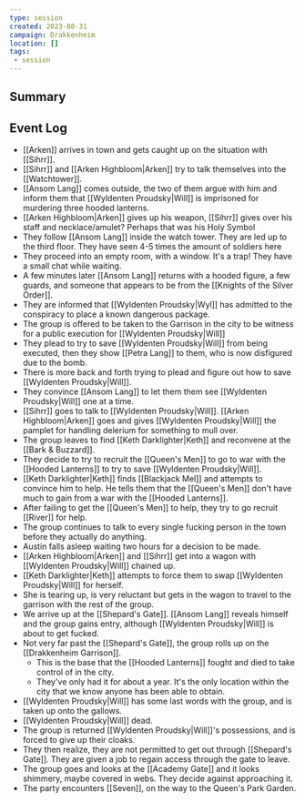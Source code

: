 ```yaml
---
type: session
created: 2023-08-31
campaign: Drakkenheim
location: []
tags:
 - session
---
```



## Summary

## Event Log

- [[Arken]] arrives in town and gets caught up on the situation with [[Sihrr]]. 
- [[Sihrr]] and [[Arken Highbloom|Arken]] try to talk themselves into the [[Watchtower]].
- [[Ansom Lang]] comes outside, the two of them argue with him and inform them that [[Wyldenten Proudsky|Will]] is imprisoned for murdering three hooded lanterns.
- [[Arken Highbloom|Arken]] gives up his weapon, [[Sihrr]] gives over his staff and necklace/amulet? Perhaps that was his Holy Symbol
- They follow [[Ansom Lang]] inside the watch tower. They are led up to the third floor. They have seen 4-5 times the amount of soldiers here 
- They proceed into an empty room, with a window. It's a trap! They have a small chat while waiting.
- A few minutes later [[Ansom Lang]] returns with a hooded figure, a few guards, and someone that appears to be from the [[Knights of the Silver Order]].
- They are informed that [[Wyldenten Proudsky|Wyl]] has admitted to the conspiracy to place a known dangerous package.
- The group is offered to be taken to the Garrison in the city to be witness for a public execution for [[Wyldenten Proudsky|Will]]
- They plead to try to save [[Wyldenten Proudsky|Will]] from being executed, then they show [[Petra Lang]] to them, who is now disfigured due to the bomb.
- There is more back and forth trying to plead and figure out how to save [[Wyldenten Proudsky|Will]].
- They convince [[Ansom Lang]] to let them them see [[Wyldenten Proudsky|Will]] one at a time.
- [[Sihrr]] goes to talk to [[Wyldenten Proudsky|Will]]. [[Arken Highbloom|Arken]] goes and gives [[Wyldenten Proudsky|Will]] the pamplet for handling delerium for something to mull over.
- The group leaves to find [[Keth Darklighter|Keth]] and reconvene at the [[Bark & Buzzard]].
- They decide to try to recruit the [[Queen's Men]] to go to war with the [[Hooded Lanterns]] to try to save [[Wyldenten Proudsky|Will]].
- [[Keth Darklighter|Keth]] finds [[Blackjack Mel]] and attempts to convince him to help. He tells them that the [[Queen's Men]] don't have much to gain from a war with the [[Hooded Lanterns]].
- After failing to get the [[Queen's Men]] to help, they try to go recruit [[River]] for help.
- The group continues to talk to every single fucking person in the town before they actually do anything.
- Austin falls asleep waiting two hours for a decision to be made.
- [[Arken Highbloom|Arken]] and [[Sihrr]] get into a wagon with [[Wyldenten Proudsky|Will]] chained up. 
- [[Keth Darklighter|Keth]] attempts to force them to swap [[Wyldenten Proudsky|Will]] for herself.
- She is tearing up, is very reluctant but gets in the wagon to travel to the garrison with the rest of the group.
- We arrive up at the [[Shepard's Gate]]. [[Ansom Lang]] reveals himself and the group gains entry, although [[Wyldenten Proudsky|Will]] is about to get fucked.
- Not very far past the [[Shepard's Gate]], the group rolls up on the [[Drakkenheim Garrison]].
	- This is the base that the [[Hooded Lanterns]] fought and died to take control of in the city.
	- They've only had it for about a year. It's the only location within the city that we know anyone has been able to obtain.
- [[Wyldenten Proudsky|Will]] has some last words with the group, and is taken up onto the gallows.
- [[Wyldenten Proudsky|Will]] dead.
- The group is returned [[Wyldenten Proudsky|Will]]'s possessions, and is forced to give up their cloaks.
- They then realize, they are not permitted to get out through [[Shepard's Gate]]. They are given a job to regain access through the gate to leave.
- The group goes and looks at the [[Academy Gate]] and it looks shimmery, maybe covered in webs. They decide against approaching it.
- The party encounters [[Seven]], on the way to the Queen's Park Garden.
